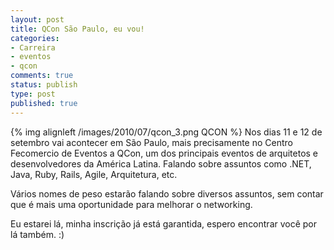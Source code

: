 ```yaml
---
layout: post
title: QCon São Paulo, eu vou!
categories:
- Carreira
- eventos
- qcon
comments: true
status: publish
type: post
published: true
---
```

{% img alignleft /images/2010/07/qcon_3.png QCON %} Nos dias 11 e 12 de setembro vai acontecer em São Paulo, mais precisamente no Centro Fecomercio de Eventos a QCon, um dos principais eventos de arquitetos e desenvolvedores da América Latina. Falando sobre assuntos como .NET, Java, Ruby, Rails, Agile, Arquitetura, etc.

Vários nomes de peso estarão falando sobre diversos assuntos, sem contar que é mais uma oportunidade para melhorar o networking.

Eu estarei lá, minha inscrição já está garantida, espero encontrar você por lá também. :)
